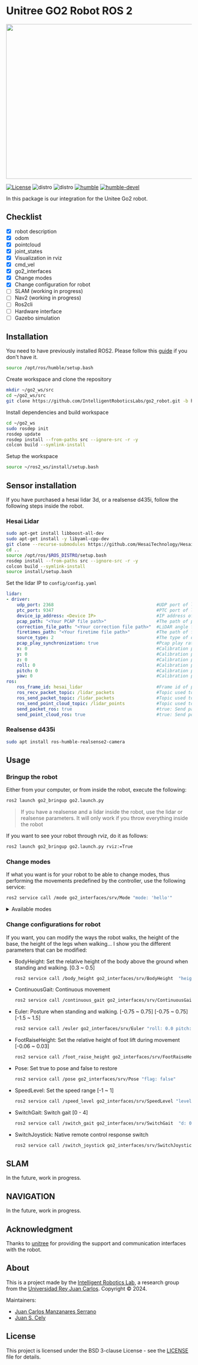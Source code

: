 # Unitree GO2 Robot ROS 2

<p align="center">
<img width="1280" height="420" src="https://github.com/IntelligentRoboticsLabs/go2_robot/assets/44479765/da616d77-cf4d-4acf-af2f-adc99f4f72d7)" alt='Go2 point cloud'>
</p>





[![License](https://img.shields.io/badge/license-BSD--3-yellow.svg)](https://opensource.org/licenses/BSD-3-Clause)
![distro](https://img.shields.io/badge/Ubuntu%2022-Jammy%20Jellyfish-green)
![distro](https://img.shields.io/badge/ROS2-Humble-blue)
[![humble](https://github.com/IntelligentRoboticsLabs/go2_robot/actions/workflows/humble.yaml/badge.svg)](https://github.com/IntelligentRoboticsLabs/go2_robot/actions/workflows/humble.yaml)
[![humble-devel](https://github.com/IntelligentRoboticsLabs/go2_robot/actions/workflows/humble_devel.yaml/badge.svg)](https://github.com/IntelligentRoboticsLabs/go2_robot/actions/workflows/humble_devel.yaml)

In this package is our integration for the Unitee Go2 robot.

## Checklist

- [x] robot description
- [x] odom
- [x] pointcloud
- [x] joint_states
- [x] Visualization in rviz
- [x] cmd_vel
- [x] go2_interfaces
- [x] Change modes
- [x] Change configuration for robot
- [ ] SLAM (working in progress)
- [ ] Nav2 (working in progress)
- [ ] Ros2cli
- [ ] Hardware interface
- [ ] Gazebo simulation

## Installation
You need to have previously installed ROS2. Please follow this [guide](https://docs.ros.org/en/humble/Installation.html) if you don't have it.

```bash
source /opt/ros/humble/setup.bash
```

Create workspace and clone the repository

```bash
mkdir ~/go2_ws/src
cd ~/go2_ws/src
git clone https://github.com/IntelligentRoboticsLabs/go2_robot.git -b humble
```

Install dependencies and build workspace
```bash
cd ~/go2_ws
sudo rosdep init
rosdep update
rosdep install --from-paths src --ignore-src -r -y
colcon build --symlink-install 
```

Setup the workspace
```bash
source ~/ros2_ws/install/setup.bash
```

## Sensor installation
If you have purchased a hesai lidar 3d, or a realsense d435i, follow the following steps inside the robot.

### Hesai Lidar

```bash
sudo apt-get install libboost-all-dev
sudo apt-get install -y libyaml-cpp-dev
git clone --recurse-submodules https://github.com/HesaiTechnology/HesaiLidar_ROS_2.0.git
cd ..
source /opt/ros/$ROS_DISTRO/setup.bash
rosdep install --from-paths src --ignore-src -r -y
colcon build --symlink-install
source install/setup.bash
```

Set the lidar IP to `config/config.yaml`
```yaml
lidar:
- driver:
    udp_port: 2368                                       #UDP port of lidar
    ptc_port: 9347                                       #PTC port of lidar
    device_ip_address: <Device IP>                       #IP address of lidar
    pcap_path: "<Your PCAP file path>"                   #The path of pcap file (set during offline playback)
    correction_file_path: "<Your correction file path>"  #LiDAR angle file, required for offline playback of pcap/packet rosbag
    firetimes_path: "<Your firetime file path>"          #The path of firetimes file
    source_type: 2                                       #The type of data source, 1: real-time lidar connection, 2: pcap, 3: packet rosbag
    pcap_play_synchronization: true                      #Pcap play rate synchronize with the host time
    x: 0                                                 #Calibration parameter
    y: 0                                                 #Calibration parameter
    z: 0                                                 #Calibration parameter
    roll: 0                                              #Calibration parameter
    pitch: 0                                             #Calibration parameter
    yaw: 0                                               #Calibration parameter
ros:
    ros_frame_id: hesai_lidar                            #Frame id of packet message and point cloud message
    ros_recv_packet_topic: /lidar_packets                #Topic used to receive lidar packets from ROS
    ros_send_packet_topic: /lidar_packets                #Topic used to send lidar packets through ROS
    ros_send_point_cloud_topic: /lidar_points            #Topic used to send point cloud through ROS
    send_packet_ros: true                                #true: Send packets through ROS 
    send_point_cloud_ros: true                           #true: Send point cloud through ROS 
```

### Realsense d435i

```bash
sudo apt install ros-humble-realsense2-camera
```

## Usage
### Bringup the robot
Either from your computer, or from inside the robot, execute the following:
```bash
ros2 launch go2_bringup go2.launch.py
```
> If you have a realsense and a lidar inside the robot, use the lidar or realsense parameters.
> It will only work if you throw everything inside the robot

If you want to see your robot through rviz, do it as follows:
```bash
ros2 launch go2_bringup go2.launch.py rviz:=True
```

### Change modes
If what you want is for your robot to be able to change modes, thus performing the movements predefined by the controller, use the following service:
```bash
ros2 service call /mode go2_interfaces/srv/Mode "mode: 'hello'"
```

<details>
<summary>Available modes</summary>
```
damp
balance_stand
stop_move
stand_up
stand_down
sit
rise_sit
hello
stretch
wallow
scrape
front_flip
front_jump
front_pounce
dance1
dance2
finger_heart
```
</details>

### Change configurations for robot
If you want, you can modify the ways the robot walks, the height of the base, the height of the legs when walking... I show you the different parameters that can be modified:

- BodyHeight: Set the relative height of the body above the ground when standing and walking. [0.3 ~ 0.5]
  ```bash
  ros2 service call /body_height go2_interfaces/srv/BodyHeight  "height: 0.0"
  ```
- ContinuousGait: Continuous movement
  ```bash
  ros2 service call /continuous_gait go2_interfaces/srv/ContinuousGait  "flag: false"
  ```
- Euler: Posture when standing and walking. [-0.75 ~ 0.75] [-0.75 ~ 0.75] [-1.5 ~ 1.5]
  ```bash
  ros2 service call /euler go2_interfaces/srv/Euler "roll: 0.0 pitch: 0.0 yaw: 0.0"
  ```
- FootRaiseHeight: Set the relative height of foot lift during movement [-0.06 ~ 0.03]
  ```bash
  ros2 service call /foot_raise_height go2_interfaces/srv/FootRaiseHeight "height: 0.0"
  ```
- Pose: Set true to pose and false to restore
  ```bash
  ros2 service call /pose go2_interfaces/srv/Pose "flag: false"
  ```
- SpeedLevel: Set the speed range [-1 ~ 1]
  ```bash
  ros2 service call /speed_level go2_interfaces/srv/SpeedLevel "level: 0"
  ```
- SwitchGait: Switch gait [0 - 4]
  ```bash
  ros2 service call /switch_gait go2_interfaces/srv/SwitchGait  "d: 0"
  ```
- SwitchJoystick: Native remote control response switch
  ```bash
  ros2 service call /switch_joystick go2_interfaces/srv/SwitchJoystick "flag: false"
  ```

## SLAM
In the future, work in progress.

## NAVIGATION
In the future, work in progress.

## Acknowledgment
Thanks to [unitree](https://github.com/unitreerobotics/unitree_ros2) for providing the support and communication interfaces with the robot.

## About
This is a project made by the [Intelligent Robotics Lab](https://intelligentroboticslab.gsyc.urjc.es/), a research group from the [Universidad Rey Juan Carlos](https://www.urjc.es/).
Copyright &copy; 2024.

Maintainers:

* [Juan Carlos Manzanares Serrano](https://github.com/Juancams)
* [Juan S. Cely](https://github.com/juanscelyg)

## License

This project is licensed under the BSD 3-clause License - see the [LICENSE](https://github.com/IntelligentRoboticsLabs/go2_robot/blob/humble/LICENSE) file for details.
